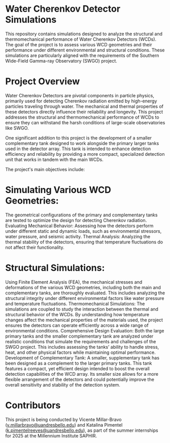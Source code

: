 # **Water Cherenkov Detector Simulations**

This repository contains simulations designed to analyze the structural and thermomechanical performance of Water Cherenkov Detectors (WCDs). The goal of the project is to assess various WCD geometries and their performance under different environmental and structural conditions. These simulations are particularly aligned with the requirements of the Southern Wide-Field Gamma-ray Observatory (SWGO) project.

# **Project Overview**

Water Cherenkov Detectors are pivotal components in particle physics, primarily used for detecting Cherenkov radiation emitted by high-energy particles traveling through water. The mechanical and thermal properties of these detectors directly influence their reliability and longevity. This project addresses the structural and thermomechanical performance of WCDs to ensure they can withstand the harsh conditions of large-scale observatories like SWGO.

One significant addition to this project is the development of a smaller complementary tank designed to work alongside the primary larger tanks used in the detector array. This tank is intended to enhance detection efficiency and reliability by providing a more compact, specialized detection unit that works in tandem with the main WCDs.

The project's main objectives include:


# **Simulating Various WCD Geometries:**

The geometrical configurations of the primary and complementary tanks are tested to optimize the design for detecting Cherenkov radiation.
Evaluating Mechanical Behavior: Assessing how the detectors perform under different static and dynamic loads, such as environmental stressors, water pressure, and seismic activity.
Thermal Analysis: Analyzing the thermal stability of the detectors, ensuring that temperature fluctuations do not affect their functionality.

# **Structural Simulations:**

Using Finite Element Analysis (FEA), the mechanical stresses and deformations of the various WCD geometries, including both the main and complementary tanks, are thoroughly evaluated. This includes analyzing the structural integrity under different environmental factors like water pressure and temperature fluctuations.
Thermomechanical Simulations: The simulations are coupled to study the interaction between the thermal and structural behavior of the WCDs. By understanding how temperature changes affect the mechanical properties of the materials used, the project ensures the detectors can operate efficiently across a wide range of environmental conditions.
Comprehensive Design Evaluation: Both the large primary tanks and the smaller complementary tank are analyzed under realistic conditions that simulate the requirements and challenges of the SWGO project. This includes assessing the tanks’ ability to handle stress, heat, and other physical factors while maintaining optimal performance.
Development of Complementary Tank: A smaller, supplementary tank has been designed as a complement to the larger primary tanks. This tank features a compact, yet efficient design intended to boost the overall detection capabilities of the WCD array. Its smaller size allows for a more flexible arrangement of the detectors and could potentially improve the overall sensitivity and stability of the detection system.

# **Contributors**

This project is being conducted by Vicente Millar-Bravo (v.millarbravo@uandresbello.edu) and Katalina Pimentel (k.pimentelreeves@uandresbello.edu), as part of the summer internships for 2025 at the Millennium Institute SAPHIR.
